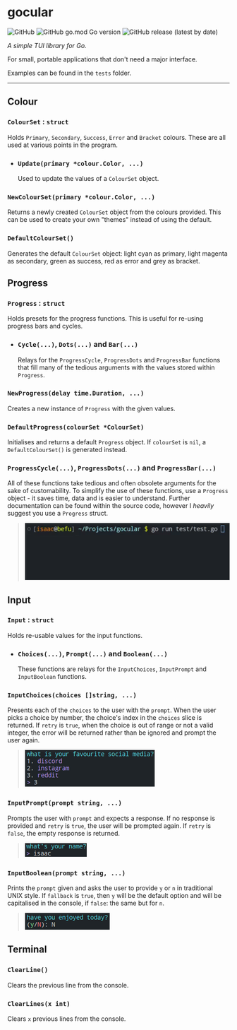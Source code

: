 # gocular

![GitHub](https://img.shields.io/github/license/jibstack64/gocular) ![GitHub go.mod Go version](https://img.shields.io/github/go-mod/go-version/jibstack64/gocular) ![GitHub release (latest by date)](https://img.shields.io/github/v/release/jibstack64/gocular)

*A simple TUI library for Go.*

For small, portable applications that don't need a major interface.

Examples can be found in the `tests` folder.

---

## Colour

### `ColourSet` : `struct`

Holds `Primary`, `Secondary`, `Success`, `Error` and `Bracket` colours. These are all used at various points in the program.

  - ### `Update(primary *colour.Color, ...)`
    
    Used to update the values of a `ColourSet` object.

### `NewColourSet(primary *colour.Color, ...)`

Returns a newly created `ColourSet` object from the colours provided. This can be used to create your own "themes" instead of using the default.

### `DefaultColourSet()`

Generates the default `ColourSet` object: light cyan as primary, light magenta as secondary, green as success, red as error and grey as bracket.

## Progress

### `Progress` : `struct`

Holds presets for the progress functions. This is useful for re-using progress bars and cycles.

  - ### `Cycle(...)`, `Dots(...)` and `Bar(...)`

    Relays for the `ProgressCycle`, `ProgressDots` and `ProgressBar` functions that fill many of the tedious arguments with the values stored within `Progress`.

### `NewProgress(delay time.Duration, ...)`

Creates a new instance of `Progress` with the given values.

### `DefaultProgress(colourSet *ColourSet)`

Initialises and returns a default `Progress` object. If `colourSet` is `nil`, a `DefaultColourSet()` is generated instead.

### `ProgressCycle(...)`, `ProgressDots(...)` and `ProgressBar(...)`

All of these functions take tedious and often obsolete arguments for the sake of customability. To simplify the use of these functions, use a `Progress` object - it saves time, data and is easier to understand. Further documentation can be found within the source code, however I *heavily* suggest you use a `Progress` struct.

> ![Preview](https://github.com/jibstack64/gocular/blob/master/examples/cycle_dots_bar.gif)

## Input

### `Input` : `struct`

Holds re-usable values for the input functions.

  - ### `Choices(...)`, `Prompt(...)` and `Boolean(...)`

    These functions are relays for the `InputChoices`, `InputPrompt` and `InputBoolean` functions.

### `InputChoices(choices []string, ...)`

Presents each of the `choices` to the user with the `prompt`. When the user picks a choice by number, the choice's index in the `choices` slice is returned. If `retry` is `true`, when the choice is out of range or not a valid integer, the error will be returned rather than be ignored and prompt the user again.

> ![Preview](https://github.com/jibstack64/gocular/blob/master/examples/choices.png)

### `InputPrompt(prompt string, ...)`

Prompts the user with `prompt` and expects a response. If no response is provided and `retry` is `true`, the user will be prompted again. If `retry` is `false`, the empty response is returned.

> ![Preview](https://github.com/jibstack64/gocular/blob/master/examples/prompt.png)

### `InputBoolean(prompt string, ...)`

Prints the `prompt` given and asks the user to provide `y` or `n` in traditional UNIX style. If `fallback` is `true`, then `y` will be the default option and will be capitalised in the console, if `false`: the same but for `n`.

> ![Preview](https://github.com/jibstack64/gocular/blob/master/examples/boolean.png)

## Terminal

### `ClearLine()`

Clears the previous line from the console.

### `ClearLines(x int)`

Clears `x` previous lines from the console.
